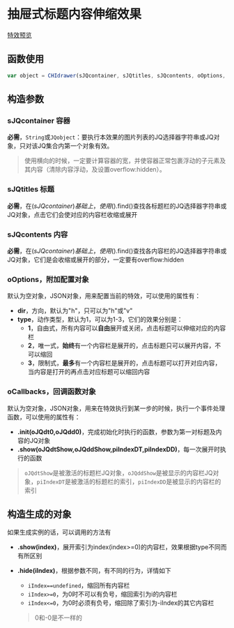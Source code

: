 # 抽屉式标题内容伸缩效果

[特效预览](http://vrbvillor.github.io/effects/drawer/drawer.html)

## 函数使用

```javascript
var object = CHIdrawer(sJQcontainer, sJQtitles, sJQcontents, oOptions, oCallbacks);
```

## 构造参数

### sJQcontainer 容器

**必需**，`String`或`JQobject`：要执行本效果的图片列表的JQ选择器字符串或JQ对象，只对该JQ集合内第一个对象有效。
> 使用横向的时候，一定要计算容器的宽，并使容器正常包裹浮动的子元素及其内容（清除内容浮动，及设置overflow:hidden）。  

### sJQtitles 标题
**必需**，在$(sJQcontainer)基础上，使用$().find()查找各标题栏的JQ选择器字符串或JQ对象，点击它们会使对应的内容栏收缩或展开  

### sJQcontents 内容
**必需**，在$(sJQcontainer)基础上，使用$().find()查找各内容栏的JQ选择器字符串或JQ对象，它们是会收缩或展开的部分，一定要有overflow:hidden

### oOptions，附加配置对象  

默认为空对象，JSON对象，用来配置当前的特效，可以使用的属性有：  

+ **dir**，方向，默认为"h"，只可以为"h"或"v"  
+ **type**，动作类型，默认为1，可以为1-3，它们的效果分别是：
	- __1__，自由式，所有内容可以**自由**展开或关闭，点击标题可以伸缩对应的内容栏  
	- __2__，唯一式，**始终**有一个内容栏是展开的，点击标题只可以展开内容，不可以缩回  
	- __3__，限制式，**最多**有一个内容栏是展开的，点击标题可以打开对应内容，当内容是打开的再点击对应标题可以缩回内容

### oCallbacks，回调函数对象

默认为空对象，JSON对象，用来在特效执行到某一步的时候，执行一个事件处理函数，可以使用的属性有： 

+ **.init(oJQdt0,oJQdd0)**，完成初始化时执行的函数，参数为第一对标题及内容的JQ对象  
+ **.show(oJQdtShow,oJQddShow,piIndexDT,piIndexDD)**，每一次展开时执行的函数

> `oJQdtShow`是被激活的标题栏JQ对象，`oJQddShow`是被显示的内容栏JQ对象，`piIndexDT`是被激活的标题栏的索引，`piIndexDD`是被显示的内容栏的索引  

## 构造生成的对象  

如果生成实例的话，可以调用的方法有  

+ **.show(index)**，展开索引为index(index>=0)的内容栏，效果根据type不同而有所区别  
+ **.hide(iIndex)**，根据参数不同，有不同的行为，详情如下  

	- `iIndex==undefined`，缩回所有内容栏  
	- `iIndex>=0`，为0时不可以有负号，缩回索引为i的内容栏
	- `iIndex<=0`，为0时必须有负号，缩回除了索引为-iIndex的其它内容栏

	> 0和-0是不一样的  

